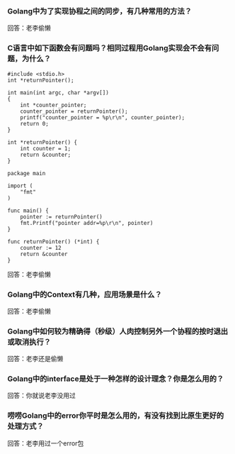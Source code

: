 ### Golang中为了实现协程之间的同步，有几种常用的方法？
回答：老李偷懒

### C语言中如下函数会有问题吗？相同过程用Golang实现会不会有问题，为什么？
````
#include <stdio.h>
int *returnPointer();

int main(int argc, char *argv[])
{
    int *counter_pointer;
    counter_pointer = returnPointer();
    printf("counter_pointer = %p\r\n", counter_pointer);
    return 0;
}

int *returnPointer() {
    int counter = 1;
    return &counter;
}
````
````
package main

import (
	"fmt"
)

func main() {
	pointer := returnPointer()
	fmt.Printf("pointer addr=%p\r\n", pointer)
}

func returnPointer() (*int) {
	counter := 12
	return &counter
}

````
回答：老李偷懒

### Golang中的Context有几种，应用场景是什么？
回答：老李偷懒

### Golang中如何较为精确得（秒级）人肉控制另外一个协程的按时退出或取消执行？
回答：老李还是偷懒

### Golang中的interface是处于一种怎样的设计理念？你是怎么用的？
回答：你就说老李没用过

### 唠唠Golang中的error你平时是怎么用的，有没有找到比原生更好的处理方式？
回答：老李用过一个error包
